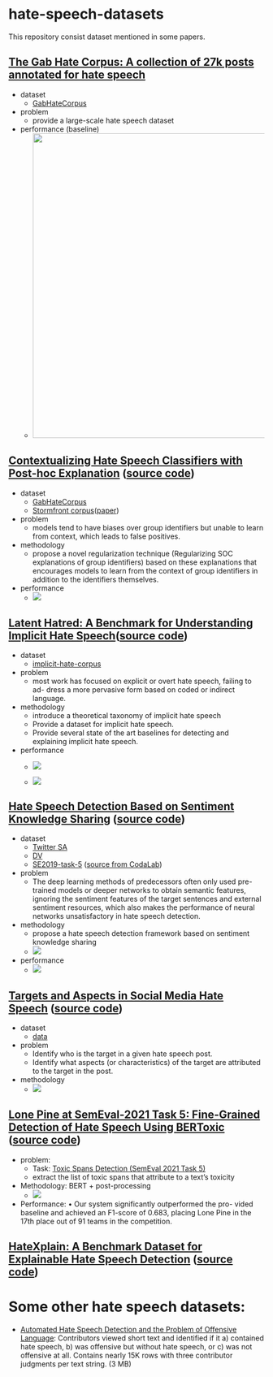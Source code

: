 # hate-speech-datasets
This repository consist dataset mentioned in some papers. 
## [The Gab Hate Corpus: A collection of 27k posts annotated for hate speech](https://github.com/liuchaoqun/hate-speech-datasets/blob/main/GabHateCorpus/Documentation/2020_The%20Gab%20Hate%20Corpus-%20A%20collection%20of%2027k%20posts%20annotated%20for%20hate%20speech.pdf)
* dataset
  - [GabHateCorpus](https://github.com/liuchaoqun/hate-speech-datasets/tree/main/GabHateCorpus)
* problem
  -  provide a large-scale hate speech dataset
* performance (baseline)
  - <img src="https://github.com/liuchaoqun/hate-speech-datasets/blob/main/GabHateCorpus/GHC_baseline.png?raw=true" width="600">

## [Contextualizing Hate Speech Classifiers with Post-hoc Explanation](https://arxiv.org/abs/2005.02439) ([source code](https://github.com/BrendanKennedy/contextualizing-hate-speech-models-with-explanations))
* dataset
  - [GabHateCorpus](https://github.com/liuchaoqun/hate-speech-datasets/tree/main/GabHateCorpus)
  - [Stormfront corpus](https://github.com/aitor-garcia-p/hate-speech-dataset)([paper](https://arxiv.org/pdf/1809.04444.pdf))
* problem
  - models tend to have biases over group identifiers but unable to learn from context, which leads to false positives.
* methodology
  - propose a novel regularization technique (Regularizing SOC explanations of group identifiers) based on these explanations that encourages models to learn from the context of group identifiers in addition to the identifiers themselves.
* performance
  - ![](https://github.com/liuchaoqun/hate-speech-datasets/blob/main/figs/contextualizing.png?raw=true)

## [Latent Hatred: A Benchmark for Understanding Implicit Hate Speech](https://arxiv.org/abs/2109.05322)([source code](https://github.com/GT-SALT/implicit-hate))
* dataset
  - [implicit-hate-corpus](https://github.com/liuchaoqun/hate-speech-datasets/tree/main/implicit-hate-corpus)
* problem
  - most work has focused on explicit or overt hate speech, failing to ad- dress a more pervasive form based on coded or indirect language.
* methodology
  - introduce a theoretical taxonomy of implicit hate speech 
  - Provide a dataset for implicit hate speech.
  - Provide several state of the art baselines for detecting and explaining implicit hate speech.
* performance
  - ![](https://github.com/liuchaoqun/hate-speech-datasets/blob/main/figs/implicit1.png?raw=true)
  
  - ![](https://github.com/liuchaoqun/hate-speech-datasets/blob/main/figs/implicit2.png?raw=true)

## [Hate Speech Detection Based on Sentiment Knowledge Sharing](https://aclanthology.org/2021.acl-long.556/) ([source code](https://github.com/1783696285/SKS))
* dataset 
  - [Twitter SA](https://github.com/liuchaoqun/hate-speech-datasets/tree/main/Twitter-SA)
  - [DV](https://github.com/liuchaoqun/hate-speech-datasets/tree/main/DV)
  - [SE2019-task-5](https://github.com/liuchaoqun/hate-speech-datasets/tree/main/SE2019-task-5) ([source from CodaLab](https://competitions.codalab.org/competitions/19935#learn_the_details))
* problem
  - The deep learning methods of predecessors often only used pre-trained models or deeper networks to obtain semantic features, ignoring the sentiment features of the target sentences and external sentiment resources, which also makes the performance of neural networks unsatisfactory in hate speech detection.
* methodology
  - propose a hate speech detection framework based on sentiment knowledge sharing
  - ![](https://github.com/liuchaoqun/hate-speech-datasets/blob/main/figs/SKS_arch.png?raw=true)
* performance
  - ![](https://github.com/liuchaoqun/hate-speech-datasets/blob/main/figs/SKS.png?raw=true)

## [Targets and Aspects in Social Media Hate Speech](https://aclanthology.org/2021.woah-1.19.pdf) ([source code](https://github.com/TalnUPF/HateSpeechTargetsAspects))
* dataset
  - [data](https://github.com/TalnUPF/HateSpeechTargetsAspects/tree/main/data)
* problem
  -	Identify who is the target in a given hate speech post.
  -	Identify what aspects (or characteristics) of the target are attributed to the target in the post.
* methodology
  - ![](https://github.com/liuchaoqun/hate-speech-datasets/blob/main/figs/targets_arch.png?raw=true)

## [Lone Pine at SemEval-2021 Task 5: Fine-Grained Detection of Hate Speech Using BERToxic](https://arxiv.org/abs/2104.03506) ([source code](https://github.com/Yakoob-Khan/Toxic-Spans-Detection))
* problem: 
  - Task: [Toxic Spans Detection (SemEval 2021 Task 5)](https://github.com/ipavlopoulos/toxic_spans)
  - extract the list of toxic spans that attribute to a text’s toxicity 
* Methodology: BERT + post-processing
  - ![](https://github.com/liuchaoqun/hate-speech-datasets/blob/main/figs/bertoxic.png?raw=true)
* Performance: •	Our system significantly outperformed the pro- vided baseline and achieved an F1-score of 0.683, placing Lone Pine in the 17th place out of 91 teams in the competition.

## [HateXplain: A Benchmark Dataset for Explainable Hate Speech Detection](https://arxiv.org/abs/2012.10289) ([source code](https://github.com/hate-alert/HateXplain))

# Some other hate speech datasets: 
* [Automated Hate Speech Detection and the Problem of Offensive Language](https://github.com/t-davidson/hate-speech-and-offensive-language): Contributors viewed short text and identified if it a) contained hate speech, b) was offensive but without hate speech, or c) was not offensive at all. Contains nearly 15K rows with three contributor judgments per text string. (3 MB)
